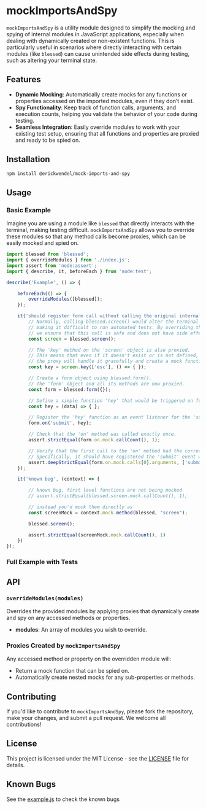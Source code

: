 # mockImportsAndSpy

`mockImportsAndSpy` is a utility module designed to simplify the mocking and spying of internal modules in JavaScript applications, especially when dealing with dynamically created or non-existent functions. This is particularly useful in scenarios where directly interacting with certain modules (like `blessed`) can cause unintended side effects during testing, such as altering your terminal state.

## Features

- **Dynamic Mocking**: Automatically create mocks for any functions or properties accessed on the imported modules, even if they don’t exist.
- **Spy Functionality**: Keep track of function calls, arguments, and execution counts, helping you validate the behavior of your code during testing.
- **Seamless Integration**: Easily override modules to work with your existing test setup, ensuring that all functions and properties are proxied and ready to be spied on.

## Installation

```bash
npm install @erickwendel/mock-imports-and-spy
```

## Usage

### Basic Example

Imagine you are using a module like `blessed` that directly interacts with the terminal, making testing difficult. `mockImportsAndSpy` allows you to override these modules so that any method calls become proxies, which can be easily mocked and spied on.

```javascript
import blessed from 'blessed';
import { overrideModules } from './index.js';
import assert from 'node:assert';
import { describe, it, beforeEach } from 'node:test';

describe('Example', () => {

    beforeEach(() => {
        overrideModules([blessed]);
    });

    it('should register form call without calling the original internal module', (context) => {
        // Normally, calling blessed.screen() would alter the terminal UI,
        // making it difficult to run automated tests. By overriding the module,
        // we ensure that this call is safe and does not have side effects.
        const screen = blessed.screen();

        // The 'key' method on the 'screen' object is also proxied.
        // This means that even if it doesn't exist or is not defined,
        // the proxy will handle it gracefully and create a mock function.
        const key = screen.key(['esc'], () => { });

        // Create a form object using blessed.form().
        // The 'form' object and all its methods are now proxied.
        const form = blessed.form({});

        // Define a simple function 'hey' that would be triggered on form submission.
        const hey = (data) => { };

        // Register the 'hey' function as an event listener for the 'submit' event.
        form.on('submit', hey);

        // Check that the 'on' method was called exactly once.
        assert.strictEqual(form.on.mock.callCount(), 1);

        // Verify that the first call to the 'on' method had the correct arguments.
        // Specifically, it should have registered the 'submit' event with the 'hey' function.
        assert.deepStrictEqual(form.on.mock.calls[0].arguments, ['submit', hey]);
    });

    it('known bug', (context) => {

        // known bug, first level functions are not being mocked
        // assert.strictEqual(blessed.screen.mock.callCount(), 1);

        // instead you'd mock them directly as
        const screenMock = context.mock.method(blessed, "screen");

        blessed.screen();

        assert.strictEqual(screenMock.mock.callCount(), 1)
    })
});
```

### Full Example with Tests


## API

### `overrideModules(modules)`

Overrides the provided modules by applying proxies that dynamically create and spy on any accessed methods or properties.

- **modules**: An array of modules you wish to override.

### Proxies Created by `mockImportsAndSpy`

Any accessed method or property on the overridden module will:
- Return a mock function that can be spied on.
- Automatically create nested mocks for any sub-properties or methods.

## Contributing

If you'd like to contribute to `mockImportsAndSpy`, please fork the repository, make your changes, and submit a pull request. We welcome all contributions!

## License

This project is licensed under the MIT License - see the [LICENSE](LICENSE) file for details.

## Known Bugs

See the [example.js](./example.js) to check the known bugs